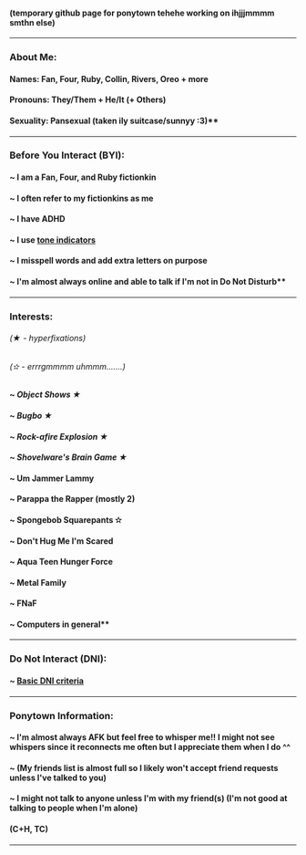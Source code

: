 #### (temporary github page for ponytown tehehe working on ihjjjmmmm smthn else)

---

### About Me:

#### Names: Fan, Four, Ruby, Collin, Rivers, Oreo + more
#### Pronouns: They/Them + He/It (+ Others)
#### Sexuality: Pansexual (taken ily suitcase/sunnyy :3)**

---

### Before You Interact (BYI):

#### ~ I am a Fan, Four, and Ruby fictionkin
#### ~ I often refer to my fictionkins as me
#### ~ I have ADHD
#### ~ I use [tone indicators](https://toneindicators.carrd.co)
#### ~ I misspell words and add extra letters on purpose
#### ~ I'm almost always online and able to talk if I'm not in Do Not Disturb**

---

### Interests:

###### (★ - hyperfixations)
###### (✫ - errrgmmmm uhmmm.......)

#### ~ ***Object Shows ★***
#### ~ ***Bugbo ★***
#### ~ ***Rock-afire Explosion ★***
#### ~ ***Shovelware's Brain Game ★***
#### ~ Um Jammer Lammy
#### ~ Parappa the Rapper (mostly 2)
#### ~ Spongebob Squarepants ✫
#### ~ Don't Hug Me I'm Scared
#### ~ Aqua Teen Hunger Force
#### ~ Metal Family
#### ~ FNaF
#### ~ Computers in general**

---

### Do Not Interact (DNI):

#### ~ [Basic DNI criteria](https://basic-dni.crd.co)

---

### Ponytown Information:

#### ~ I'm almost always AFK but feel free to whisper me!! I might not see whispers since it reconnects me often but I appreciate them when I do ^^
#### ~ (My friends list is almost full so I likely won't accept friend requests unless I've talked to you)
#### ~ I might not talk to anyone unless I'm with my friend(s) (I'm not good at talking to people when I'm alone)
#### (C+H, TC)

---
